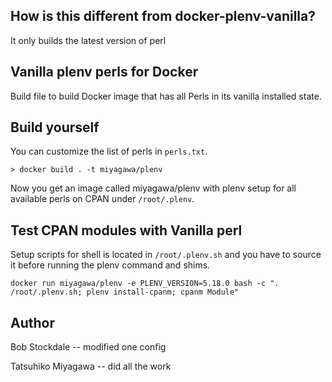 ## How is this different from docker-plenv-vanilla?

It only builds the latest version of perl

## Vanilla plenv perls for Docker

Build file to build Docker image that has all Perls in its vanilla installed state.

## Build yourself

You can customize the list of perls in `perls.txt`.

```
> docker build . -t miyagawa/plenv
```

Now you get an image called miyagawa/plenv with plenv setup for all available perls on CPAN under `/root/.plenv`.

## Test CPAN modules with Vanilla perl

Setup scripts for shell is located in `/root/.plenv.sh` and you have to source it before running the plenv command and shims.

```
docker run miyagawa/plenv -e PLENV_VERSION=5.18.0 bash -c ". /root/.plenv.sh; plenv install-cpanm; cpanm Module"
```

## Author

Bob Stockdale -- modified one config

Tatsuhiko Miyagawa -- did all the work

